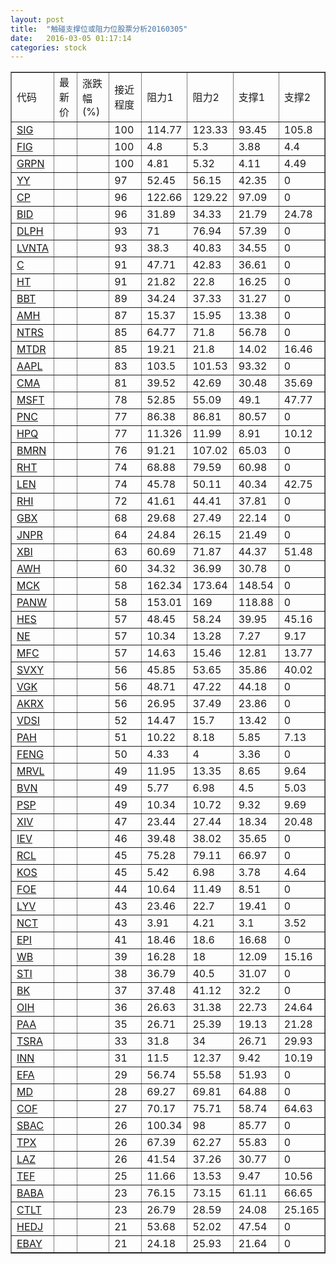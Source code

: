 ```yaml
---
layout: post
title:  "触碰支撑位或阻力位股票分析20160305"
date:   2016-03-05 01:17:14
categories: stock
---
```

<script type="text/javascript">
var stockList = []
stockList.push('gb_sig');
stockList.push('gb_fig');
stockList.push('gb_grpn');
stockList.push('gb_yy');
stockList.push('gb_cp');
stockList.push('gb_bid');
stockList.push('gb_dlph');
stockList.push('gb_lvnta');
stockList.push('gb_c');
stockList.push('gb_ht');
stockList.push('gb_bbt');
stockList.push('gb_amh');
stockList.push('gb_ntrs');
stockList.push('gb_mtdr');
stockList.push('gb_aapl');
stockList.push('gb_cma');
stockList.push('gb_msft');
stockList.push('gb_pnc');
stockList.push('gb_hpq');
stockList.push('gb_bmrn');
stockList.push('gb_rht');
stockList.push('gb_len');
stockList.push('gb_rhi');
stockList.push('gb_gbx');
stockList.push('gb_jnpr');
stockList.push('gb_xbi');
stockList.push('gb_awh');
stockList.push('gb_mck');
stockList.push('gb_panw');
stockList.push('gb_hes');
stockList.push('gb_ne');
stockList.push('gb_mfc');
stockList.push('gb_svxy');
stockList.push('gb_vgk');
stockList.push('gb_akrx');
stockList.push('gb_vdsi');
stockList.push('gb_pah');
stockList.push('gb_feng');
stockList.push('gb_mrvl');
stockList.push('gb_bvn');
stockList.push('gb_psp');
stockList.push('gb_xiv');
stockList.push('gb_iev');
stockList.push('gb_rcl');
stockList.push('gb_kos');
stockList.push('gb_foe');
stockList.push('gb_lyv');
stockList.push('gb_nct');
stockList.push('gb_epi');
stockList.push('gb_wb');
stockList.push('gb_sti');
stockList.push('gb_bk');
stockList.push('gb_oih');
stockList.push('gb_paa');
stockList.push('gb_tsra');
stockList.push('gb_inn');
stockList.push('gb_efa');
stockList.push('gb_md');
stockList.push('gb_cof');
stockList.push('gb_sbac');
stockList.push('gb_tpx');
stockList.push('gb_laz');
stockList.push('gb_tef');
stockList.push('gb_baba');
stockList.push('gb_ctlt');
stockList.push('gb_hedj');
stockList.push('gb_ebay');
</script>
<table border="1">
 <tr>
 <td>代码</td>
 <td>最新价</td>
 <td>涨跌幅(%)</td>
 <td>接近程度</td>
 <td>阻力1</td>
 <td>阻力2</td>
 <td>支撑1</td>
 <td>支撑2</td>
</tr>
  <tr id="sig" class="red">
  <td><a href="http://stock.finance.sina.com.cn/usstock/quotes/SIG.html" target="_blank">SIG</a></td><td></td><td></td><td>100</td><td>114.77</td><td>123.33</td><td>93.45</td><td>105.8</td></tr>
  <tr id="fig" class="red">
  <td><a href="http://stock.finance.sina.com.cn/usstock/quotes/FIG.html" target="_blank">FIG</a></td><td></td><td></td><td>100</td><td>4.8</td><td>5.3</td><td>3.88</td><td>4.4</td></tr>
  <tr id="grpn" class="green">
  <td><a href="http://stock.finance.sina.com.cn/usstock/quotes/GRPN.html" target="_blank">GRPN</a></td><td></td><td></td><td>100</td><td>4.81</td><td>5.32</td><td>4.11</td><td>4.49</td></tr>
  <tr id="yy" class="red">
  <td><a href="http://stock.finance.sina.com.cn/usstock/quotes/YY.html" target="_blank">YY</a></td><td></td><td></td><td>97</td><td>52.45</td><td>56.15</td><td>42.35</td><td>0</td></tr>
  <tr id="cp" class="red">
  <td><a href="http://stock.finance.sina.com.cn/usstock/quotes/CP.html" target="_blank">CP</a></td><td></td><td></td><td>96</td><td>122.66</td><td>129.22</td><td>97.09</td><td>0</td></tr>
  <tr id="bid" class="green">
  <td><a href="http://stock.finance.sina.com.cn/usstock/quotes/BID.html" target="_blank">BID</a></td><td></td><td></td><td>96</td><td>31.89</td><td>34.33</td><td>21.79</td><td>24.78</td></tr>
  <tr id="dlph" class="red">
  <td><a href="http://stock.finance.sina.com.cn/usstock/quotes/DLPH.html" target="_blank">DLPH</a></td><td></td><td></td><td>93</td><td>71</td><td>76.94</td><td>57.39</td><td>0</td></tr>
  <tr id="lvnta" class="red">
  <td><a href="http://stock.finance.sina.com.cn/usstock/quotes/LVNTA.html" target="_blank">LVNTA</a></td><td></td><td></td><td>93</td><td>38.3</td><td>40.83</td><td>34.55</td><td>0</td></tr>
  <tr id="c" class="red">
  <td><a href="http://stock.finance.sina.com.cn/usstock/quotes/C.html" target="_blank">C</a></td><td></td><td></td><td>91</td><td>47.71</td><td>42.83</td><td>36.61</td><td>0</td></tr>
  <tr id="ht" class="red">
  <td><a href="http://stock.finance.sina.com.cn/usstock/quotes/HT.html" target="_blank">HT</a></td><td></td><td></td><td>91</td><td>21.82</td><td>22.8</td><td>16.25</td><td>0</td></tr>
  <tr id="bbt" class="green">
  <td><a href="http://stock.finance.sina.com.cn/usstock/quotes/BBT.html" target="_blank">BBT</a></td><td></td><td></td><td>89</td><td>34.24</td><td>37.33</td><td>31.27</td><td>0</td></tr>
  <tr id="amh" class="red">
  <td><a href="http://stock.finance.sina.com.cn/usstock/quotes/AMH.html" target="_blank">AMH</a></td><td></td><td></td><td>87</td><td>15.37</td><td>15.95</td><td>13.38</td><td>0</td></tr>
  <tr id="ntrs" class="red">
  <td><a href="http://stock.finance.sina.com.cn/usstock/quotes/NTRS.html" target="_blank">NTRS</a></td><td></td><td></td><td>85</td><td>64.77</td><td>71.8</td><td>56.78</td><td>0</td></tr>
  <tr id="mtdr" class="red">
  <td><a href="http://stock.finance.sina.com.cn/usstock/quotes/MTDR.html" target="_blank">MTDR</a></td><td></td><td></td><td>85</td><td>19.21</td><td>21.8</td><td>14.02</td><td>16.46</td></tr>
  <tr id="aapl" class="red">
  <td><a href="http://stock.finance.sina.com.cn/usstock/quotes/AAPL.html" target="_blank">AAPL</a></td><td></td><td></td><td>83</td><td>103.5</td><td>101.53</td><td>93.32</td><td>0</td></tr>
  <tr id="cma" class="green">
  <td><a href="http://stock.finance.sina.com.cn/usstock/quotes/CMA.html" target="_blank">CMA</a></td><td></td><td></td><td>81</td><td>39.52</td><td>42.69</td><td>30.48</td><td>35.69</td></tr>
  <tr id="msft" class="red">
  <td><a href="http://stock.finance.sina.com.cn/usstock/quotes/MSFT.html" target="_blank">MSFT</a></td><td></td><td></td><td>78</td><td>52.85</td><td>55.09</td><td>49.1</td><td>47.77</td></tr>
  <tr id="pnc" class="green">
  <td><a href="http://stock.finance.sina.com.cn/usstock/quotes/PNC.html" target="_blank">PNC</a></td><td></td><td></td><td>77</td><td>86.38</td><td>86.81</td><td>80.57</td><td>0</td></tr>
  <tr id="hpq" class="red">
  <td><a href="http://stock.finance.sina.com.cn/usstock/quotes/HPQ.html" target="_blank">HPQ</a></td><td></td><td></td><td>77</td><td>11.326</td><td>11.99</td><td>8.91</td><td>10.12</td></tr>
  <tr id="bmrn" class="red">
  <td><a href="http://stock.finance.sina.com.cn/usstock/quotes/BMRN.html" target="_blank">BMRN</a></td><td></td><td></td><td>76</td><td>91.21</td><td>107.02</td><td>65.03</td><td>0</td></tr>
  <tr id="rht" class="red">
  <td><a href="http://stock.finance.sina.com.cn/usstock/quotes/RHT.html" target="_blank">RHT</a></td><td></td><td></td><td>74</td><td>68.88</td><td>79.59</td><td>60.98</td><td>0</td></tr>
  <tr id="len" class="red">
  <td><a href="http://stock.finance.sina.com.cn/usstock/quotes/LEN.html" target="_blank">LEN</a></td><td></td><td></td><td>74</td><td>45.78</td><td>50.11</td><td>40.34</td><td>42.75</td></tr>
  <tr id="rhi" class="green">
  <td><a href="http://stock.finance.sina.com.cn/usstock/quotes/RHI.html" target="_blank">RHI</a></td><td></td><td></td><td>72</td><td>41.61</td><td>44.41</td><td>37.81</td><td>0</td></tr>
  <tr id="gbx" class="red">
  <td><a href="http://stock.finance.sina.com.cn/usstock/quotes/GBX.html" target="_blank">GBX</a></td><td></td><td></td><td>68</td><td>29.68</td><td>27.49</td><td>22.14</td><td>0</td></tr>
  <tr id="jnpr" class="green">
  <td><a href="http://stock.finance.sina.com.cn/usstock/quotes/JNPR.html" target="_blank">JNPR</a></td><td></td><td></td><td>64</td><td>24.84</td><td>26.15</td><td>21.49</td><td>0</td></tr>
  <tr id="xbi" class="green">
  <td><a href="http://stock.finance.sina.com.cn/usstock/quotes/XBI.html" target="_blank">XBI</a></td><td></td><td></td><td>63</td><td>60.69</td><td>71.87</td><td>44.37</td><td>51.48</td></tr>
  <tr id="awh" class="red">
  <td><a href="http://stock.finance.sina.com.cn/usstock/quotes/AWH.html" target="_blank">AWH</a></td><td></td><td></td><td>60</td><td>34.32</td><td>36.99</td><td>30.78</td><td>0</td></tr>
  <tr id="mck" class="green">
  <td><a href="http://stock.finance.sina.com.cn/usstock/quotes/MCK.html" target="_blank">MCK</a></td><td></td><td></td><td>58</td><td>162.34</td><td>173.64</td><td>148.54</td><td>0</td></tr>
  <tr id="panw" class="red">
  <td><a href="http://stock.finance.sina.com.cn/usstock/quotes/PANW.html" target="_blank">PANW</a></td><td></td><td></td><td>58</td><td>153.01</td><td>169</td><td>118.88</td><td>0</td></tr>
  <tr id="hes" class="red">
  <td><a href="http://stock.finance.sina.com.cn/usstock/quotes/HES.html" target="_blank">HES</a></td><td></td><td></td><td>57</td><td>48.45</td><td>58.24</td><td>39.95</td><td>45.16</td></tr>
  <tr id="ne" class="green">
  <td><a href="http://stock.finance.sina.com.cn/usstock/quotes/NE.html" target="_blank">NE</a></td><td></td><td></td><td>57</td><td>10.34</td><td>13.28</td><td>7.27</td><td>9.17</td></tr>
  <tr id="mfc" class="green">
  <td><a href="http://stock.finance.sina.com.cn/usstock/quotes/MFC.html" target="_blank">MFC</a></td><td></td><td></td><td>57</td><td>14.63</td><td>15.46</td><td>12.81</td><td>13.77</td></tr>
  <tr id="svxy" class="green">
  <td><a href="http://stock.finance.sina.com.cn/usstock/quotes/SVXY.html" target="_blank">SVXY</a></td><td></td><td></td><td>56</td><td>45.85</td><td>53.65</td><td>35.86</td><td>40.02</td></tr>
  <tr id="vgk" class="green">
  <td><a href="http://stock.finance.sina.com.cn/usstock/quotes/VGK.html" target="_blank">VGK</a></td><td></td><td></td><td>56</td><td>48.71</td><td>47.22</td><td>44.18</td><td>0</td></tr>
  <tr id="akrx" class="red">
  <td><a href="http://stock.finance.sina.com.cn/usstock/quotes/AKRX.html" target="_blank">AKRX</a></td><td></td><td></td><td>56</td><td>26.95</td><td>37.49</td><td>23.86</td><td>0</td></tr>
  <tr id="vdsi" class="green">
  <td><a href="http://stock.finance.sina.com.cn/usstock/quotes/VDSI.html" target="_blank">VDSI</a></td><td></td><td></td><td>52</td><td>14.47</td><td>15.7</td><td>13.42</td><td>0</td></tr>
  <tr id="pah" class="red">
  <td><a href="http://stock.finance.sina.com.cn/usstock/quotes/PAH.html" target="_blank">PAH</a></td><td></td><td></td><td>51</td><td>10.22</td><td>8.18</td><td>5.85</td><td>7.13</td></tr>
  <tr id="feng" class="red">
  <td><a href="http://stock.finance.sina.com.cn/usstock/quotes/FENG.html" target="_blank">FENG</a></td><td></td><td></td><td>50</td><td>4.33</td><td>4</td><td>3.36</td><td>0</td></tr>
  <tr id="mrvl" class="green">
  <td><a href="http://stock.finance.sina.com.cn/usstock/quotes/MRVL.html" target="_blank">MRVL</a></td><td></td><td></td><td>49</td><td>11.95</td><td>13.35</td><td>8.65</td><td>9.64</td></tr>
  <tr id="bvn" class="red">
  <td><a href="http://stock.finance.sina.com.cn/usstock/quotes/BVN.html" target="_blank">BVN</a></td><td></td><td></td><td>49</td><td>5.77</td><td>6.98</td><td>4.5</td><td>5.03</td></tr>
  <tr id="psp" class="green">
  <td><a href="http://stock.finance.sina.com.cn/usstock/quotes/PSP.html" target="_blank">PSP</a></td><td></td><td></td><td>49</td><td>10.34</td><td>10.72</td><td>9.32</td><td>9.69</td></tr>
  <tr id="xiv" class="green">
  <td><a href="http://stock.finance.sina.com.cn/usstock/quotes/XIV.html" target="_blank">XIV</a></td><td></td><td></td><td>47</td><td>23.44</td><td>27.44</td><td>18.34</td><td>20.48</td></tr>
  <tr id="iev" class="green">
  <td><a href="http://stock.finance.sina.com.cn/usstock/quotes/IEV.html" target="_blank">IEV</a></td><td></td><td></td><td>46</td><td>39.48</td><td>38.02</td><td>35.65</td><td>0</td></tr>
  <tr id="rcl" class="green">
  <td><a href="http://stock.finance.sina.com.cn/usstock/quotes/RCL.html" target="_blank">RCL</a></td><td></td><td></td><td>45</td><td>75.28</td><td>79.11</td><td>66.97</td><td>0</td></tr>
  <tr id="kos" class="red">
  <td><a href="http://stock.finance.sina.com.cn/usstock/quotes/KOS.html" target="_blank">KOS</a></td><td></td><td></td><td>45</td><td>5.42</td><td>6.98</td><td>3.78</td><td>4.64</td></tr>
  <tr id="foe" class="green">
  <td><a href="http://stock.finance.sina.com.cn/usstock/quotes/FOE.html" target="_blank">FOE</a></td><td></td><td></td><td>44</td><td>10.64</td><td>11.49</td><td>8.51</td><td>0</td></tr>
  <tr id="lyv" class="red">
  <td><a href="http://stock.finance.sina.com.cn/usstock/quotes/LYV.html" target="_blank">LYV</a></td><td></td><td></td><td>43</td><td>23.46</td><td>22.7</td><td>19.41</td><td>0</td></tr>
  <tr id="nct" class="green">
  <td><a href="http://stock.finance.sina.com.cn/usstock/quotes/NCT.html" target="_blank">NCT</a></td><td></td><td></td><td>43</td><td>3.91</td><td>4.21</td><td>3.1</td><td>3.52</td></tr>
  <tr id="epi" class="red">
  <td><a href="http://stock.finance.sina.com.cn/usstock/quotes/EPI.html" target="_blank">EPI</a></td><td></td><td></td><td>41</td><td>18.46</td><td>18.6</td><td>16.68</td><td>0</td></tr>
  <tr id="wb" class="red">
  <td><a href="http://stock.finance.sina.com.cn/usstock/quotes/WB.html" target="_blank">WB</a></td><td></td><td></td><td>39</td><td>16.28</td><td>18</td><td>12.09</td><td>15.16</td></tr>
  <tr id="sti" class="red">
  <td><a href="http://stock.finance.sina.com.cn/usstock/quotes/STI.html" target="_blank">STI</a></td><td></td><td></td><td>38</td><td>36.79</td><td>40.5</td><td>31.07</td><td>0</td></tr>
  <tr id="bk" class="green">
  <td><a href="http://stock.finance.sina.com.cn/usstock/quotes/BK.html" target="_blank">BK</a></td><td></td><td></td><td>37</td><td>37.48</td><td>41.12</td><td>32.2</td><td>0</td></tr>
  <tr id="oih" class="red">
  <td><a href="http://stock.finance.sina.com.cn/usstock/quotes/OIH.html" target="_blank">OIH</a></td><td></td><td></td><td>36</td><td>26.63</td><td>31.38</td><td>22.73</td><td>24.64</td></tr>
  <tr id="paa" class="green">
  <td><a href="http://stock.finance.sina.com.cn/usstock/quotes/PAA.html" target="_blank">PAA</a></td><td></td><td></td><td>35</td><td>26.71</td><td>25.39</td><td>19.13</td><td>21.28</td></tr>
  <tr id="tsra" class="green">
  <td><a href="http://stock.finance.sina.com.cn/usstock/quotes/TSRA.html" target="_blank">TSRA</a></td><td></td><td></td><td>33</td><td>31.8</td><td>34</td><td>26.71</td><td>29.93</td></tr>
  <tr id="inn" class="red">
  <td><a href="http://stock.finance.sina.com.cn/usstock/quotes/INN.html" target="_blank">INN</a></td><td></td><td></td><td>31</td><td>11.5</td><td>12.37</td><td>9.42</td><td>10.19</td></tr>
  <tr id="efa" class="green">
  <td><a href="http://stock.finance.sina.com.cn/usstock/quotes/EFA.html" target="_blank">EFA</a></td><td></td><td></td><td>29</td><td>56.74</td><td>55.58</td><td>51.93</td><td>0</td></tr>
  <tr id="md" class="red">
  <td><a href="http://stock.finance.sina.com.cn/usstock/quotes/MD.html" target="_blank">MD</a></td><td></td><td></td><td>28</td><td>69.27</td><td>69.81</td><td>64.88</td><td>0</td></tr>
  <tr id="cof" class="red">
  <td><a href="http://stock.finance.sina.com.cn/usstock/quotes/COF.html" target="_blank">COF</a></td><td></td><td></td><td>27</td><td>70.17</td><td>75.71</td><td>58.74</td><td>64.63</td></tr>
  <tr id="sbac" class="red">
  <td><a href="http://stock.finance.sina.com.cn/usstock/quotes/SBAC.html" target="_blank">SBAC</a></td><td></td><td></td><td>26</td><td>100.34</td><td>98</td><td>85.77</td><td>0</td></tr>
  <tr id="tpx" class="red">
  <td><a href="http://stock.finance.sina.com.cn/usstock/quotes/TPX.html" target="_blank">TPX</a></td><td></td><td></td><td>26</td><td>67.39</td><td>62.27</td><td>55.83</td><td>0</td></tr>
  <tr id="laz" class="green">
  <td><a href="http://stock.finance.sina.com.cn/usstock/quotes/LAZ.html" target="_blank">LAZ</a></td><td></td><td></td><td>26</td><td>41.54</td><td>37.26</td><td>30.77</td><td>0</td></tr>
  <tr id="tef" class="green">
  <td><a href="http://stock.finance.sina.com.cn/usstock/quotes/TEF.html" target="_blank">TEF</a></td><td></td><td></td><td>25</td><td>11.66</td><td>13.53</td><td>9.47</td><td>10.56</td></tr>
  <tr id="baba" class="red">
  <td><a href="http://stock.finance.sina.com.cn/usstock/quotes/BABA.html" target="_blank">BABA</a></td><td></td><td></td><td>23</td><td>76.15</td><td>73.15</td><td>61.11</td><td>66.65</td></tr>
  <tr id="ctlt" class="green">
  <td><a href="http://stock.finance.sina.com.cn/usstock/quotes/CTLT.html" target="_blank">CTLT</a></td><td></td><td></td><td>23</td><td>26.79</td><td>28.59</td><td>24.08</td><td>25.165</td></tr>
  <tr id="hedj" class="red">
  <td><a href="http://stock.finance.sina.com.cn/usstock/quotes/HEDJ.html" target="_blank">HEDJ</a></td><td></td><td></td><td>21</td><td>53.68</td><td>52.02</td><td>47.54</td><td>0</td></tr>
  <tr id="ebay" class="red">
  <td><a href="http://stock.finance.sina.com.cn/usstock/quotes/EBAY.html" target="_blank">EBAY</a></td><td></td><td></td><td>21</td><td>24.18</td><td>25.93</td><td>21.64</td><td>0</td></tr>
</table>
